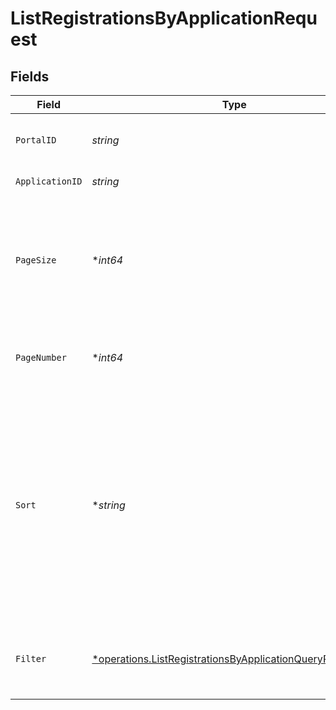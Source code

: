 # ListRegistrationsByApplicationRequest


## Fields

| Field                                                                                                                                   | Type                                                                                                                                    | Required                                                                                                                                | Description                                                                                                                             | Example                                                                                                                                 |
| --------------------------------------------------------------------------------------------------------------------------------------- | --------------------------------------------------------------------------------------------------------------------------------------- | --------------------------------------------------------------------------------------------------------------------------------------- | --------------------------------------------------------------------------------------------------------------------------------------- | --------------------------------------------------------------------------------------------------------------------------------------- |
| `PortalID`                                                                                                                              | *string*                                                                                                                                | :heavy_check_mark:                                                                                                                      | ID of the portal.                                                                                                                       | f32d905a-ed33-46a3-a093-d8f536af9a8a                                                                                                    |
| `ApplicationID`                                                                                                                         | *string*                                                                                                                                | :heavy_check_mark:                                                                                                                      | ID of the application.                                                                                                                  |                                                                                                                                         |
| `PageSize`                                                                                                                              | **int64*                                                                                                                                | :heavy_minus_sign:                                                                                                                      | The maximum number of items to include per page. The last page of a collection may include fewer items.                                 | 10                                                                                                                                      |
| `PageNumber`                                                                                                                            | **int64*                                                                                                                                | :heavy_minus_sign:                                                                                                                      | Determines which page of the entities to retrieve.                                                                                      | 1                                                                                                                                       |
| `Sort`                                                                                                                                  | **string*                                                                                                                               | :heavy_minus_sign:                                                                                                                      | Sorts a set of registrations for an application. Supported sort attributes are:<br/><br/><br/><br/><br/><br/>  - created_at<br/>  - updated_at<br/>  - status<br/> |                                                                                                                                         |
| `Filter`                                                                                                                                | [*operations.ListRegistrationsByApplicationQueryParamFilter](../../models/operations/listregistrationsbyapplicationqueryparamfilter.md) | :heavy_minus_sign:                                                                                                                      | Filter application registrations returned in the response.                                                                              |                                                                                                                                         |